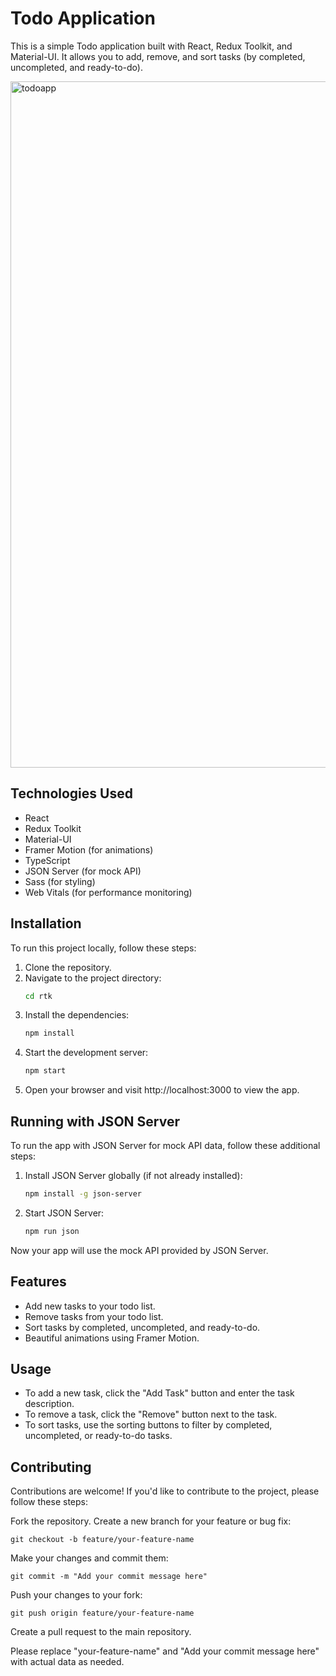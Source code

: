 # Todo Application

This is a simple Todo application built with React, Redux Toolkit, and Material-UI. It allows you to add, remove, and sort tasks (by completed, uncompleted, and ready-to-do).


<img width="1098" alt="todoapp" src="https://github.com/KseniaShepherd/ToDoApp/assets/43641658/a3494bda-7aca-4284-bed1-1a73558cac6a">



## Technologies Used

- React
- Redux Toolkit
- Material-UI
- Framer Motion (for animations)
- TypeScript
- JSON Server (for mock API)
- Sass (for styling)
- Web Vitals (for performance monitoring)

## Installation

To run this project locally, follow these steps:

1. Clone the repository.
2. Navigate to the project directory:
   ```bash
   cd rtk
3. Install the dependencies:
   ```bash
   npm install
4. Start the development server:
    ```bash
    npm start
5.  Open your browser and visit http://localhost:3000 to view the app. 
## Running with JSON Server

To run the app with JSON Server for mock API data, follow these additional steps:

1. Install JSON Server globally (if not already installed):
   ```bash
   npm install -g json-server
   
2. Start JSON Server:
   ```bash
   npm run json
 Now your app will use the mock API provided by JSON Server.

## Features
- Add new tasks to your todo list.
- Remove tasks from your todo list.
- Sort tasks by completed, uncompleted, and ready-to-do.
- Beautiful animations using Framer Motion.
## Usage
- To add a new task, click the "Add Task" button and enter the task description.
- To remove a task, click the "Remove" button next to the task.
- To sort tasks, use the sorting buttons to filter by completed, uncompleted, or ready-to-do tasks.

## Contributing
Contributions are welcome! If you'd like to contribute to the project, please follow these steps:

Fork the repository.
Create a new branch for your feature or bug fix:


    git checkout -b feature/your-feature-name
    
Make your changes and commit them:

    git commit -m "Add your commit message here"
Push your changes to your fork:

    git push origin feature/your-feature-name

Create a pull request to the main repository.

Please replace "your-feature-name" and "Add your commit message here" with actual data as needed.
